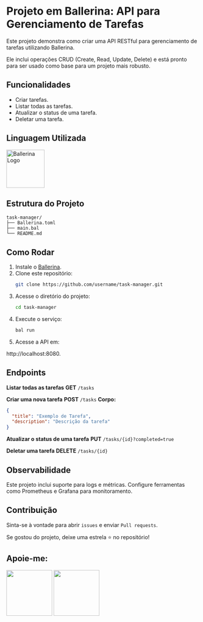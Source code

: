 # Projeto em Ballerina: API para Gerenciamento de Tarefas

Este projeto demonstra como criar uma API RESTful para gerenciamento de tarefas utilizando Ballerina. 

Ele inclui operações CRUD (Create, Read, Update, Delete) e está pronto para ser usado como base para um projeto mais robusto.

## Funcionalidades
- Criar tarefas.
- Listar todas as tarefas.
- Atualizar o status de uma tarefa.
- Deletar uma tarefa.

## Linguagem Utilizada

<a href="https://programartudo.blogspot.com/2024/12/ballerina-linguagem-moderna-para.html" target="_blank">
    <img loading="lazy" src="https://ballerina.io/images/ballerina-logo.svg" width="100" height="100" alt="Ballerina Logo"/>
</a>

## Estrutura do Projeto
```Plaintext
task-manager/
├── Ballerina.toml
├── main.bal
└── README.md
```

## Como Rodar

1. Instale o [Ballerina](https://ballerina.io/).
2. Clone este repositório:
   ```bash
   git clone https://github.com/username/task-manager.git
   ```
3. Acesse o diretório do projeto:
   ```bash
   cd task-manager
   ```
4. Execute o serviço:
   ```bash
   bal run
   ```
5. Acesse a API em:

http://localhost:8080.

## Endpoints

**Listar todas as tarefas**
**GET** `/tasks`

**Criar uma nova tarefa**
**POST** `/tasks`
**Corpo:**

```json
{
  "title": "Exemplo de Tarefa",
  "description": "Descrição da tarefa"
}
```
**Atualizar o status de uma tarefa**
**PUT** `/tasks/{id}?completed=true`

**Deletar uma tarefa**
**DELETE** `/tasks/{id}`

## Observabilidade

Este projeto inclui suporte para logs e métricas. Configure ferramentas como Prometheus e Grafana para monitoramento.

## Contribuição

Sinta-se à vontade para abrir `issues` e enviar `Pull requests`.

Se gostou do projeto, deixe uma estrela ⭐ no repositório!

## Apoie-me:
<a href="https://buymeacoffee.com/antonio13" target="_blank"><img loading="lazy" src="https://img.buymeacoffee.com/button-api/?text=Buy%20me%20a%20coffee&emoji=&slug=seu_nome_de_usuario&button_colour=FFDD00&font_colour=000000&font_family=Cookie&outline_colour=000000&coffee_colour=ffffff" width="120" height="120"></a>  <a href="https://www.paypal.com/donate/?hosted_button_id=DN574F28FYUNG" target="_blank"><img loading="lazy" src="https://upload.wikimedia.org/wikipedia/commons/b/b5/PayPal.svg" width="120" height="120"></a>
